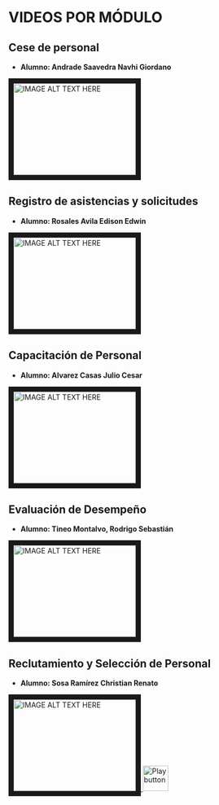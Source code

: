 # VIDEOS POR MÓDULO

## Cese de personal
- **Alumno: Andrade Saavedra Navhi Giordano**

<a href="http://www.youtube.com/watch?feature=player_embedded&v=74Npk3XjsS8
" target="_blank"><img src="http://img.youtube.com/vi/74Npk3XjsS8/0.jpg" 
alt="IMAGE ALT TEXT HERE" width="240" height="180" border="10" /></a>

## Registro de asistencias y solicitudes
- **Alumno: Rosales Avila Edison Edwin**

<a href="http://www.youtube.com/watch?feature=player_embedded&v=SOMLCVusOOA
" target="_blank"><img src="http://img.youtube.com/vi/SOMLCVusOOA/0.jpg" 
alt="IMAGE ALT TEXT HERE" width="240" height="180" border="10" /></a>

## Capacitación de Personal
- **Alumno: Alvarez Casas Julio Cesar**

<a href="http://www.youtube.com/watch?feature=player_embedded&v=3xGgBOtPMio
" target="_blank"><img src="http://img.youtube.com/vi/3xGgBOtPMio/0.jpg" 
alt="IMAGE ALT TEXT HERE" width="240" height="180" border="10" /></a>

## Evaluación de Desempeño
- **Alumno: Tineo Montalvo, Rodrigo Sebastián**

<a href="https://www.youtube.com/watch?v=qrVc6gVrh_s" target="_blank"><img src="http://img.youtube.com/vi/qrVc6gVrh_s/0.jpg" 
alt="IMAGE ALT TEXT HERE" width="240" height="180" border="10" /></a>

## Reclutamiento y Selección de Personal
- **Alumno: Sosa Ramírez Christian Renato**

<a href="https://www.youtube.com/watch?feature=player_embedded&v=qxbA_M06pnk" target="_blank"><img src="http://img.youtube.com/vi/qxbA_M06pnk/0.jpg" 
alt="IMAGE ALT TEXT HERE" width="240" height="180" border="10" />
<img src="https://img.icons8.com/plasticine/100/000000/play--v2.png" alt="Play button" width="50" height="50" />
</a>



